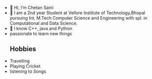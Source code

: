 - 👋 Hi, I’m Chetan Saini
- 🌱 I am a 2nd year Student at Vellore Institute of Technology,Bhopal pursuing Int. M.Tech Computer Science and Engineering with spl. in Computational and Data Science.
- 👀 I know  C++, java and Python
- passionate to learn new things
   ## Hobbies
- Travelling
- Playing Cricket
- listening to Songs
<!---
chetan4151/chetan4151 is a ✨ special ✨ repository because its `README.md` (this file) appears on your GitHub profile.
You can click the Preview link to take a look at your changes.
--->
